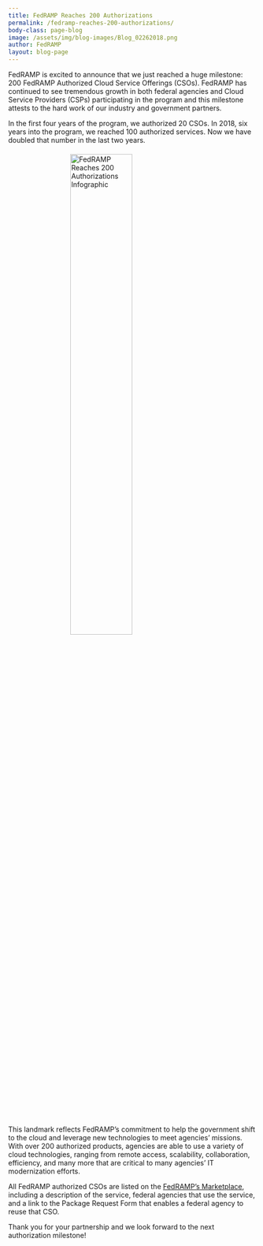 ```yaml
---
title: FedRAMP Reaches 200 Authorizations
permalink: /fedramp-reaches-200-authorizations/
body-class: page-blog
image: /assets/img/blog-images/Blog_02262018.png
author: FedRAMP
layout: blog-page
---
```


FedRAMP is excited to announce that we just reached a huge milestone: 200 FedRAMP Authorized Cloud Service Offerings (CSOs). FedRAMP has continued to see tremendous growth in both federal agencies and Cloud Service Providers (CSPs) participating in the program and this milestone attests to the hard work of our industry and government partners.

In the first four years of the program, we authorized 20 CSOs. In 2018, six years into the program, we reached 100 authorized services. Now we have doubled that number in the last two years.	

<img  alt="FedRAMP Reaches 200 Authorizations Infographic" title="FedRAMP Reaches 200 Authorizations" src="{{site.baseurl}}/assets/img/FRblog_200 Authorizations.png" style="margin: 20px auto; width: 50%; display: block;">

This landmark reflects FedRAMP’s commitment to help the government shift to the cloud and leverage new technologies to meet agencies’ missions. With over 200 authorized products, agencies are able to use a variety of cloud technologies, ranging from remote access, scalability, collaboration, efficiency, and many more that are critical to many agencies’ IT modernization efforts.

All FedRAMP authorized CSOs are listed on the <a href="https://marketplace.fedramp.gov/">FedRAMP’s Marketplace</a>, including a description of the service, federal agencies that use the service, and a link to the Package Request Form that enables a federal agency to reuse that CSO. 

Thank you for your partnership and we look forward to the next authorization milestone!









